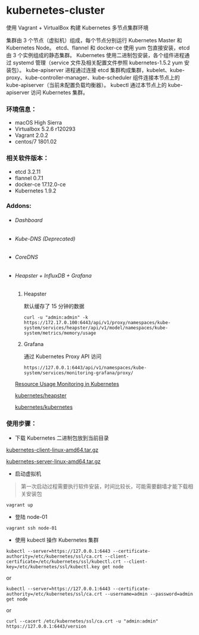 # kubernetes-cluster
使用 Vagrant + VirtualBox 构建 Kubernetes 多节点集群环境

集群由 3 个节点（虚拟机）组成，每个节点分别运行 Kubernetes Master 和 Kubernetes Node。
etcd、flannel 和 docker-ce 使用 yum 包直接安装，etcd 由 3 个实例组成的静态集群。
Kubernetes 使用二进制包安装，各个组件进程通过 systemd 管理（service 文件及相关配置文件参照 kubernetes-1.5.2 yum 安装包）。
kube-apiserver 进程通过连接 etcd 集群构成集群，kubelet、kube-proxy、kube-controller-manager、kube-scheduler 组件连接本节点上的 kube-apiserver（当前未配置负载均衡器）。
kubectl 通过本节点上的 kube-apiserver 访问 Kubernetes 集群。

### 环境信息：
- macOS High Sierra
- Virtualbox 5.2.6 r120293
- Vagrant 2.0.2
- centos/7 1801.02

### 相关软件版本：
- etcd 3.2.11
- flannel 0.7.1
- docker-ce 17.12.0-ce
- Kubernetes 1.9.2

### Addons:
* ###### Dashboard

* ###### Kube-DNS _(Deprecated)_

* ###### CoreDNS

* ###### Heapster + InfluxDB + Grafana

	1. Heapster

		默认缓存了 15 分钟的数据

		```
		curl -u "admin:admin" -k https://172.17.0.100:6443/api/v1/proxy/namespaces/kube-system/services/heapster/api/v1/model/namespaces/kube-system/metrics/memory/usage
		```

	2. Grafana

		通过 Kubernetes Proxy API 访问
		```
		https://127.0.0.1:6443/api/v1/namespaces/kube-system/services/monitoring-grafana/proxy/
		```

	[Resource Usage Monitoring in Kubernetes](https://kubernetes.io/blog/2015/05/resource-usage-monitoring-kubernetes/)

	[kubernetes/heapster](https://github.com/kubernetes/heapster/tree/master/deploy/kube-config)

	[kubernetes/kubernetes](https://github.com/kubernetes/kubernetes/tree/master/cluster/addons/cluster-monitoring)

### 使用步骤：
- 下载 Kubernetes 二进制包放到当前目录

[kubernetes-client-linux-amd64.tar.gz](https://dl.k8s.io/v1.9.2/kubernetes-client-linux-amd64.tar.gz)

[kubernetes-server-linux-amd64.tar.gz](https://dl.k8s.io/v1.9.2/kubernetes-server-linux-amd64.tar.gz)

- 启动虚拟机

> 第一次启动过程需要执行软件安装，时间比较长，可能需要翻墙才能下载相关安装包

```
vagrant up
```

- 登陆 node-01

```
vagrant ssh node-01
```

- 使用 kubectl 操作 Kubernetes 集群

```
kubectl --server=https://127.0.0.1:6443 --certificate-authority=/etc/kubernetes/ssl/ca.crt --client-certificate=/etc/kubernetes/ssl/kubectl.crt --client-key=/etc/kubernetes/ssl/kubectl.key get node
```
or
```
kubectl --server=https://127.0.0.1:6443 --certificate-authority=/etc/kubernetes/ssl/ca.crt --username=admin --password=admin get node
```
or
```
curl --cacert /etc/kubernetes/ssl/ca.crt -u "admin:admin" https://127.0.0.1:6443/version
```
